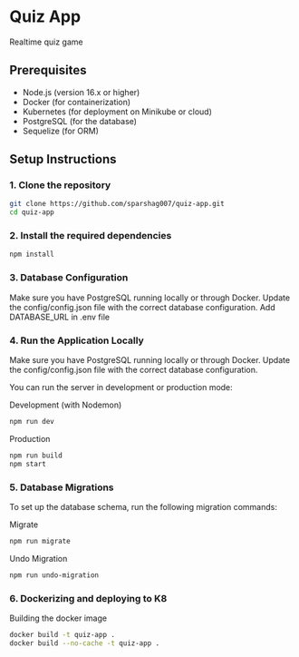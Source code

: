 # Quiz App
Realtime quiz game

## Prerequisites

- Node.js (version 16.x or higher)
- Docker (for containerization)
- Kubernetes (for deployment on Minikube or cloud)
- PostgreSQL (for the database)
- Sequelize (for ORM)

## Setup Instructions

### 1. Clone the repository

```bash
git clone https://github.com/sparshag007/quiz-app.git
cd quiz-app
```

### 2. Install the required dependencies

```bash
npm install
```

### 3. Database Configuration

Make sure you have PostgreSQL running locally or through Docker. Update the config/config.json file with the correct database configuration.
Add DATABASE_URL in .env file

### 4. Run the Application Locally

Make sure you have PostgreSQL running locally or through Docker. Update the config/config.json file with the correct database configuration.

You can run the server in development or production mode:

Development (with Nodemon)

```bash
npm run dev
```
Production

```bash
npm run build
npm start
```

### 5. Database Migrations

To set up the database schema, run the following migration commands:

Migrate

```bash
npm run migrate
```

Undo Migration

```bash
npm run undo-migration
```

### 6. Dockerizing and deploying to K8

Building the docker image
```bash
docker build -t quiz-app .
docker build --no-cache -t quiz-app .
```

